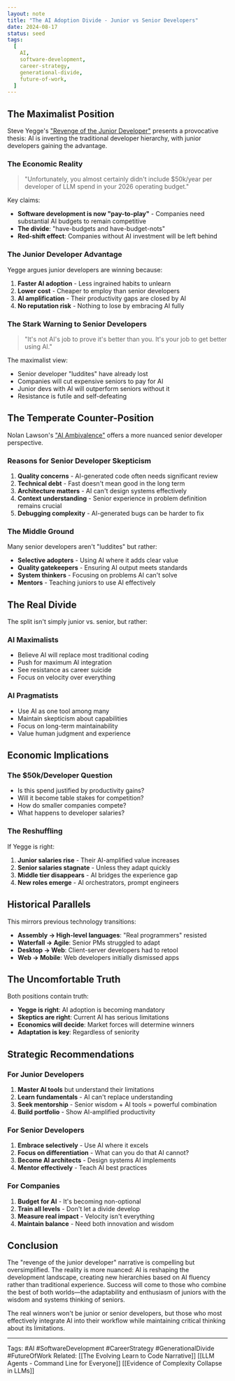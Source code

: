```yaml
---
layout: note
title: "The AI Adoption Divide - Junior vs Senior Developers"
date: 2024-08-17
status: seed
tags:
  [
    AI,
    software-development,
    career-strategy,
    generational-divide,
    future-of-work,
  ]
---
```


## The Maximalist Position

Steve Yegge's ["Revenge of the Junior Developer"](https://sourcegraph.com/blog/revenge-of-the-junior-developer) presents a provocative thesis: AI is inverting the traditional developer hierarchy, with junior developers gaining the advantage.

### The Economic Reality

> "Unfortunately, you almost certainly didn't include $50k/year per developer of LLM spend in your 2026 operating budget."

Key claims:

- **Software development is now "pay-to-play"** - Companies need substantial AI budgets to remain competitive
- **The divide**: "have-budgets and have-budget-nots"
- **Red-shift effect**: Companies without AI investment will be left behind

### The Junior Developer Advantage

Yegge argues junior developers are winning because:

1. **Faster AI adoption** - Less ingrained habits to unlearn
2. **Lower cost** - Cheaper to employ than senior developers
3. **AI amplification** - Their productivity gaps are closed by AI
4. **No reputation risk** - Nothing to lose by embracing AI fully

### The Stark Warning to Senior Developers

> "It's not AI's job to prove it's better than you. It's your job to get better using AI."

The maximalist view:

- Senior developer "luddites" have already lost
- Companies will cut expensive seniors to pay for AI
- Junior devs with AI will outperform seniors without it
- Resistance is futile and self-defeating

## The Temperate Counter-Position

Nolan Lawson's ["AI Ambivalence"](https://nolanlawson.com/2025/04/02/ai-ambivalence/) offers a more nuanced senior developer perspective.

### Reasons for Senior Developer Skepticism

1. **Quality concerns** - AI-generated code often needs significant review
2. **Technical debt** - Fast doesn't mean good in the long term
3. **Architecture matters** - AI can't design systems effectively
4. **Context understanding** - Senior experience in problem definition remains crucial
5. **Debugging complexity** - AI-generated bugs can be harder to fix

### The Middle Ground

Many senior developers aren't "luddites" but rather:

- **Selective adopters** - Using AI where it adds clear value
- **Quality gatekeepers** - Ensuring AI output meets standards
- **System thinkers** - Focusing on problems AI can't solve
- **Mentors** - Teaching juniors to use AI effectively

## The Real Divide

The split isn't simply junior vs. senior, but rather:

### AI Maximalists

- Believe AI will replace most traditional coding
- Push for maximum AI integration
- See resistance as career suicide
- Focus on velocity over everything

### AI Pragmatists

- Use AI as one tool among many
- Maintain skepticism about capabilities
- Focus on long-term maintainability
- Value human judgment and experience

## Economic Implications

### The $50k/Developer Question

- Is this spend justified by productivity gains?
- Will it become table stakes for competition?
- How do smaller companies compete?
- What happens to developer salaries?

### The Reshuffling

If Yegge is right:

1. **Junior salaries rise** - Their AI-amplified value increases
2. **Senior salaries stagnate** - Unless they adapt quickly
3. **Middle tier disappears** - AI bridges the experience gap
4. **New roles emerge** - AI orchestrators, prompt engineers

## Historical Parallels

This mirrors previous technology transitions:

- **Assembly → High-level languages**: "Real programmers" resisted
- **Waterfall → Agile**: Senior PMs struggled to adapt
- **Desktop → Web**: Client-server developers had to retool
- **Web → Mobile**: Web developers initially dismissed apps

## The Uncomfortable Truth

Both positions contain truth:

- **Yegge is right**: AI adoption is becoming mandatory
- **Skeptics are right**: Current AI has serious limitations
- **Economics will decide**: Market forces will determine winners
- **Adaptation is key**: Regardless of seniority

## Strategic Recommendations

### For Junior Developers

1. **Master AI tools** but understand their limitations
2. **Learn fundamentals** - AI can't replace understanding
3. **Seek mentorship** - Senior wisdom + AI tools = powerful combination
4. **Build portfolio** - Show AI-amplified productivity

### For Senior Developers

1. **Embrace selectively** - Use AI where it excels
2. **Focus on differentiation** - What can you do that AI cannot?
3. **Become AI architects** - Design systems AI implements
4. **Mentor effectively** - Teach AI best practices

### For Companies

1. **Budget for AI** - It's becoming non-optional
2. **Train all levels** - Don't let a divide develop
3. **Measure real impact** - Velocity isn't everything
4. **Maintain balance** - Need both innovation and wisdom

## Conclusion

The "revenge of the junior developer" narrative is compelling but oversimplified. The reality is more nuanced: AI is reshaping the development landscape, creating new hierarchies based on AI fluency rather than traditional experience. Success will come to those who combine the best of both worlds—the adaptability and enthusiasm of juniors with the wisdom and systems thinking of seniors.

The real winners won't be junior or senior developers, but those who most effectively integrate AI into their workflow while maintaining critical thinking about its limitations.

---

Tags: #AI #SoftwareDevelopment #CareerStrategy #GenerationalDivide #FutureOfWork
Related: [[The Evolving Learn to Code Narrative]] [[LLM Agents - Command Line for Everyone]] [[Evidence of Complexity Collapse in LLMs]]
